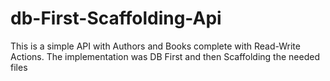 # db-First-Scaffolding-Api

This is a simple API with Authors and Books complete with Read-Write Actions.
The implementation was DB First and then Scaffolding the needed files

